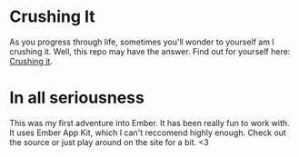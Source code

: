 # Crushing It

As you progress through life, sometimes you'll wonder to yourself am I crushing it.  Well, this repo may have the answer.  Find out for yourself here: [Crushing it](crushing-it.jonathan-jackson.net).

# In all seriousness

This was my first adventure into Ember.  It has been really fun to work with.  It uses Ember App Kit, which I can't reccomend highly enough.  Check out the source or just play around on the site for a bit.  <3

